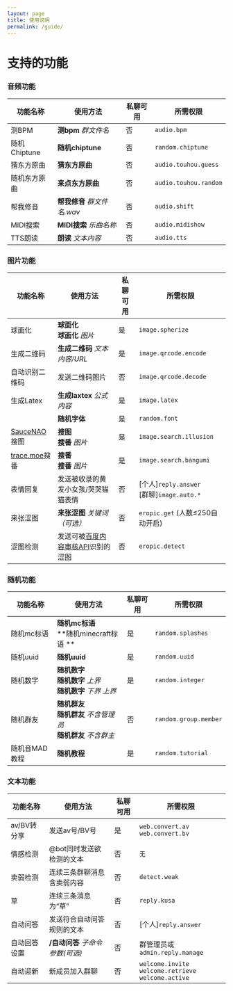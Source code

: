 ```yaml
---
layout: page
title: 使用说明
permalink: /guide/
---
```


# 支持的功能

### 音频功能

| 功能名称     | 使用方法                    | 私聊可用 | 所需权限              |
| ------------ | --------------------------- | -------- | --------------------- |
| 测BPM        | **测bpm** *群文件名*        | 否       | `audio.bpm`           |
| 随机Chiptune | **随机chiptune**            | 否       | `random.chiptune`     |
| 猜东方原曲   | **猜东方原曲**              | 否       | `audio.touhou.guess`  |
| 随机东方原曲 | **来点东方原曲**            | 否       | `audio.touhou.random` |
| 帮我修音     | **帮我修音** *群文件名.wav* | 否       | `audio.shift`         |
| MIDI搜索     | **MIDI搜索** *乐曲名称*     | 否       | `audio.midishow`      |
| TTS朗读      | **朗读** *文本内容*         | 否       | `audio.tts`           |

###  图片功能

| 功能名称                              | 使用方法                                                     | 私聊可用 | 所需权限                                       |
| ------------------------------------- | ------------------------------------------------------------ | -------- | ---------------------------------------------- |
| 球面化                                | **球面化**<br>**球面化** *图片*                              | 是       | `image.spherize`                               |
| 生成二维码                            | **生成二维码** *文本内容/URL*                                | 是       | `image.qrcode.encode`                          |
| 自动识别二维码                        | 发送二维码图片                                               | 否       | `image.qrcode.decode`                          |
| 生成Latex                             | **生成laxtex** *公式内容*                                    | 是       | `image.latex`                                  |
|                                       | **随机字体**                                                 | 是       | `random.font`                                  |
| [SauceNAO](https://saucenao.com/)搜图 | **搜图**<br>**搜番** *图片*                                  | 是       | `image.search.illusion`                        |
| [trace.moe](https://trace.moe)搜番    | **搜番**<br>**搜番** *图片*                                  | 是       | `image.search.bangumi`                         |
| 表情回复                              | 发送被收录的黄发小女孩/哭哭猫猫表情                          | 否       | [个人]`reply.answer`<br />[群聊]`image.auto.*` |
| 来张涩图                              | **来张涩图** *关键词（可选）*                                | 否       | `eropic.get` (人数≤250自动开启)                |
| 涩图检测                              | 发送可被[百度内容审核API](https://ai.baidu.com/censoring)识别的涩图 | 否       | `eropic.detect`                                |

### 随机功能

| 功能名称      | 使用方法                                                     | 私聊可用 | 所需权限              |
| ------------- | ------------------------------------------------------------ | -------- | --------------------- |
| 随机mc标语    | **随机mc标语**<br>**随机minecraft标语 **                     | 是       | `random.splashes`     |
| 随机uuid      | **随机uuid**                                                 | 是       | `random.uuid`         |
| 随机数字      | **随机数字**<br>**随机数字** *上界*<br>**随机数字** *下界 上界* | 是       | `random.integer`      |
| 随机群友      | **随机群友**<br>**随机群友** *不含管理员*<br>**随机群友** *不含群主* | 否       | `random.group.member` |
| 随机音MAD教程 | **随机教程**                                                 | 是       | `random.tutorial`     |

### 文本功能

| 功能名称     | 使用方法                            | 私聊可用 | 所需权限                                                     |
| ------------ | ----------------------------------- | -------- | ------------------------------------------------------------ |
| av/BV转分享  | 发送av号/BV号                       | 是       | `web.convert.av`<br>`web.convert.bv`                         |
| 情感检测     | @bot同时发送欲检测的文本            | 否       | `无`                                                         |
| 卖弱检测     | 连续三条群聊消息含卖弱内容          | 否       | `detect.weak`                                                |
| 草           | 连续三条消息为“草”                  | 否       | `reply.kusa`                                                 |
| 自动问答     | 发送符合自动问答规则的文本          | 否       | [个人]`reply.answer`                                         |
| 自动回答设置 | **/自动问答** *子命令* *参数(可选)* | 否       | 群管理员或`admin.reply.manage`                               |
| 自动迎新     | 新成员加入群聊                      | 否       | `welcome.invite`<br />`welcome.retrieve`<br />`welcome.active` |